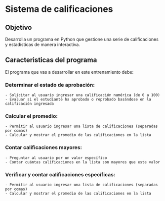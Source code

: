 # Sistema de calificaciones

## Objetivo
Desarrolla un programa en Python que gestione una serie de calificaciones y estadísticas de manera interactiva.

## Caracteristicas del programa
El programa que vas a desarrollar en este entrenamiento debe:

### Determinar el estado de aprobación:
    - Solicitar al usuario ingresar una calificación numérica (de 0 a 100)
    - Evaluar si el estudiante ha aprobado o reprobado basándose en la calificación ingresada
### Calcular el promedio:
    - Permitir al usuario ingresar una lista de calificaciones (separadas por comas)
    - Calcular y mostrar el promedio de las calificaciones en la lista
### Contar calificaciones mayores:
    - Preguntar al usuario por un valor específico
    - Contar cuántas calificaciones en la lista son mayores que este valor
### Verificar y contar calificaciones específicas:
    - Permitir al usuario ingresar una lista de calificaciones (separadas por comas)
    - Calcular y mostrar el promedio de las calificaciones en la lista

